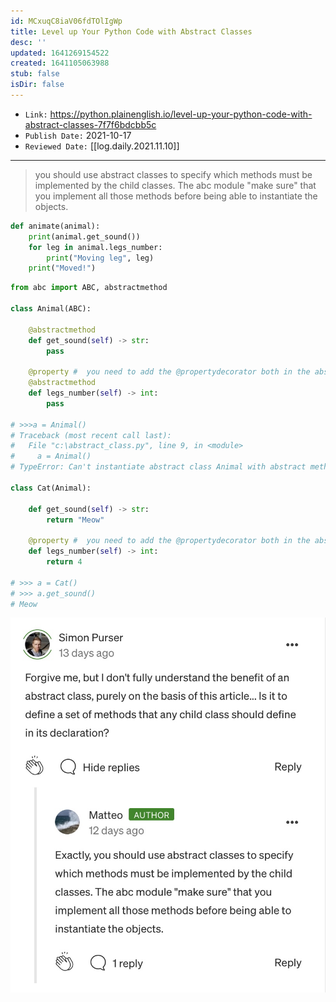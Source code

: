 ```yaml
---
id: MCxuqC8iaV06fdTOlIgWp
title: Level up Your Python Code with Abstract Classes
desc: ''
updated: 1641269154522
created: 1641105063988
stub: false
isDir: false
---
```


- `Link:` <https://python.plainenglish.io/level-up-your-python-code-with-abstract-classes-7f7f6bdcbb5c>
- `Publish Date:` 2021-10-17
- `Reviewed Date:` [[log.daily.2021.11.10]]

---

> you should use abstract classes to specify which methods must be implemented by the child classes. The abc module "make sure" that you implement all those methods before being able to instantiate the objects.

```python
def animate(animal):
	print(animal.get_sound())
	for leg in animal.legs_number:
		print("Moving leg", leg)
	print("Moved!")
```

```python
from abc import ABC, abstractmethod

class Animal(ABC):
	
	@abstractmethod
	def get_sound(self) -> str:
		pass
	
	@property #  you need to add the @propertydecorator both in the abstract class and in every sub-class.
	@abstractmethod
	def legs_number(self) -> int:
		pass

# >>>a = Animal()
# Traceback (most recent call last):
#   File "c:\abstract_class.py", line 9, in <module>
#     a = Animal()
# TypeError: Can't instantiate abstract class Animal with abstract method get_sound

class Cat(Animal):
	
	def get_sound(self) -> str:
		return "Meow"
	
	@property #  you need to add the @propertydecorator both in the abstract class and in every sub-class.
	def legs_number(self) -> int:
  		return 4

# >>> a = Cat()
# >>> a.get_sound()
# Meow

```

![alt](assets/images/Pasted_image_20211105215356.png)

